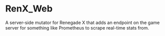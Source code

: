 # RenX_Web
A server-side mutator for Renegade X that adds an endpoint on the game server for something like Prometheus to scrape real-time stats from.
